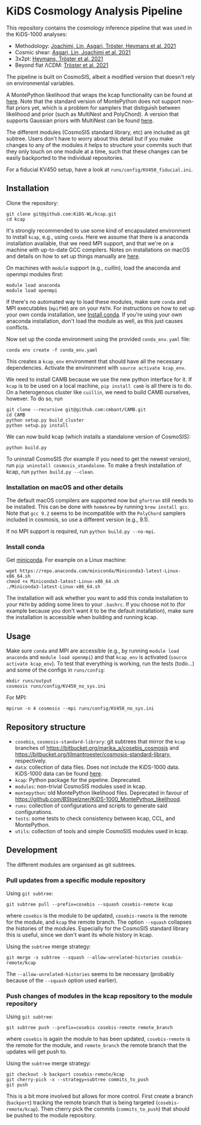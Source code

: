 # KiDS Cosmology Analysis Pipeline

This repository contains the cosmology inference pipeline that was used in the KiDS-1000 analyses:
 - Methodology: [Joachimi, Lin, Asgari, Tröster, Heymans et al. 2021](https://arxiv.org/abs/2007.01844)
 - Cosmic shear: [Asgari, Lin, Joachimi et al. 2021](https://arxiv.org/abs/2007.15633)
 - 3x2pt: [Heymans, Tröster et al. 2021](https://arxiv.org/abs/2007.15632)
 - Beyond flat ΛCDM: [Tröster et al. 2021](https://arxiv.org/abs/2010.16416)

The pipeline is built on CosmoSIS, albeit a modified version that doesn't rely on environmental variables.

A MontePython likelihood that wraps the kcap functionality can be found at [here](https://github.com/BStoelzner/KiDS-1000_MontePython_likelihood). 
Note that the standard version of MontePython does not support non-flat priors yet, which is a problem for samplers that distiguish between likelihood and prior (such as MultiNest and PolyChord). 
A version that supports Gaussian priors with MultiNest can be found [here](https://github.com/BStoelzner/montepython_public/tree/gaussian_prior).

The different modules (CosmoSIS standard library, etc) are included as git subtree. Users don't have to worry about this detail but if you make changes to any of the modules it helps to structure your commits such that they only touch on one module at a time, such that these changes can be easily backported to the individual repositories.

For a fiducial KV450 setup, have a look at `runs/config/KV450_fiducial.ini`.


## Installation

Clone the repository:
```
git clone git@github.com:KiDS-WL/kcap.git
cd kcap
```

It's strongly recommended to use some kind of encapsulated environment to install `kcap`, e.g., using `conda`. Here we assume that there is a anaconda installation available, that we need MPI support, and that we're on a machine with up-to-date GCC compilers. Notes on installations on macOS and details on how to set up things manually are [here](#installation-on-macos-and-other-details).

On machines with `module` support (e.g., cuillin), load the anaconda and openmpi modules first:
```
module load anaconda
module load openmpi
```
If there's no automated way to load these modules, make sure `conda` and MPI executables (`mpif90`) are on your `PATH`. For instructions on how to set up your own conda installation, see [Install conda](#install-conda). If you're using your own anaconda installation, don't load the module as well, as this just causes conflicts.

Now set up the conda environment using the provided `conda_env.yaml` file:
```
conda env create -f conda_env.yaml
```
This creates a `kcap_env` environment that should have all the necessary dependencies. Activate the environment with `source activate kcap_env`.

We need to install CAMB because we use the new python interface for it. If `kcap` is to be used on a local machine, `pip install camb` is all there is to do. On a heterogenous cluster like `cuillin`, we need to build CAMB ourselves, however. To do so, run
```
git clone --recursive git@github.com:cmbant/CAMB.git
cd CAMB
python setup.py build_cluster
python setup.py install
```

We can now build kcap (which installs a standalone version of CosmoSIS):
```
python build.py
```

To uninstall CosmoSIS (for example if you need to get the newest version), run `pip uninstall cosmosis_standalone`. To make a fresh installation of kcap, run `python build.py --clean`.

### Installation on macOS and other details

The default macOS compilers are supported now but `gfortran` still needs to be installed. This can be done with `homebrew` by running `brew install gcc`. Note that `gcc 9.2` seems to be incompatible with the `PolyChord` samplers included in cosmosis, so use a different version (e.g., 9.1).

If no MPI support is required, run `python build.py --no-mpi`.

### Install conda

Get [miniconda](https://conda.io/en/master/miniconda.html). For example on a Linux machine: 
```
wget https://repo.anaconda.com/miniconda/Miniconda3-latest-Linux-x86_64.sh
chmod +x Miniconda3-latest-Linux-x86_64.sh
./Miniconda3-latest-Linux-x86_64.sh
```

The installation will ask whether you want to add this conda installation to your `PATH` by adding some lines to your `.bashrc`. If you choose not to (for example because you don't want it to be the default installation), make sure the installation is accessible when building and running kcap.

## Usage

Make sure `conda` and MPI are accessible (e.g., by running `module load anaconda` and `module load openmpi`) and that `kcap_env` is activated (`source activate kcap_env`).
To test that everything is working, run the tests (todo...) and some of the configs in `runs/config`:
```
mkdir runs/output
cosmosis runs/config/KV450_no_sys.ini
```
For MPI:
```
mpirun -n 4 cosmosis --mpi runs/config/KV450_no_sys.ini
```

## Repository structure

- `cosebis`, `cosmosis-standard-library`: git subtrees that mirror the `kcap` branches of https://bitbucket.org/marika_a/cosebis_cosmosis and https://bitbucket.org/tilmantroester/cosmosis-standard-library, respectively.
- `data`: collection of data files. Does not include the KiDS-1000 data. KiDS-1000 data can be found [here](https://github.com/KiDS-WL/Cat_to_Obs_K1000_P1).
- `kcap`: Python package for the pipeline. Deprecated.
- `modules`: non-trivial CosmoSIS modules used in kcap.
- `montepython`: old MontePython likelihood files. Deprecated in favour of https://github.com/BStoelzner/KiDS-1000_MontePython_likelihood.
- `runs`: collection of configurations and scripts to generate said configurations.
- `tests`: some tests to check consistency between kcap, CCL, and MontePython.
- `utils`: collection of tools and simple CosmoSIS modules used in kcap.


## Development

The different modules are organised as git subtrees.

### Pull updates from a specific module repository

Using `git subtree`:
```
git subtree pull --prefix=cosebis --squash cosebis-remote kcap
```
where `cosebis` is the module to be updated, `cosebis-remote` is the remote for the module, and `kcap` the remote branch. The option `--squash` collapses the histories of the modules. Especially for the CosmoSIS standard library this is useful, since we don't want its whole history in kcap.

Using the `subtree` merge strategy:
```
git merge -s subtree --squash --allow-unrelated-histories cosebis-remote/kcap
```
The `--allow-unrelated-histories` seems to be necessary (probably because of the `--squash` option used earlier).

### Push changes of modules in the kcap repository to the module repository
Using `git subtree`:
```
git subtree push --prefix=cosebis cosebis-remote remote_branch
```
where `cosebis` is again the module to has been updated, `cosebis-remote` is the remote for the module, and `remote_branch` the remote branch that the updates will get push to.

Using the `subtree` merge strategy:
```
git checkout -b backport cosebis-remote/kcap
git cherry-pick -x --strategy=subtree commits_to_push
git push
```
This is a bit more involved but allows for more control. First create a branch (`backport`) tracking the remote branch that is being targeted (`cosebis-remote/kcap`). Then cherry pick the commits (`commits_to_push`) that should be pushed to the module repository.
